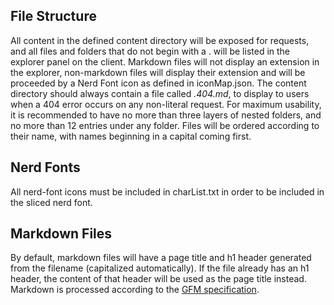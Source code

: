 ## File Structure

All content in the defined content directory will be exposed for requests, and all files and folders that do not begin with a . will be listed in the explorer panel on the client.
Markdown files will not display an extension in the explorer, non-markdown files will display their extension and will be proceeded by a Nerd Font icon as defined in iconMap.json.
The content directory should always contain a file called *.404.md*, to display to users when a 404 error occurs on any non-literal request.
For maximum usability, it is recommended to have no more than three layers of nested folders, and no more than 12 entries under any folder.
Files will be ordered according to their name, with names beginning in a capital coming first.

## Nerd Fonts

All nerd-font icons must be included in charList.txt in order to be included in the sliced nerd font.

## Markdown Files

By default, markdown files will have a page title and h1 header generated from the filename (capitalized automatically). If the file already has an h1 header, the content of that header will be used as the page title instead.
Markdown is processed according to the [GFM specification](https://github.github.com/gfm/).
